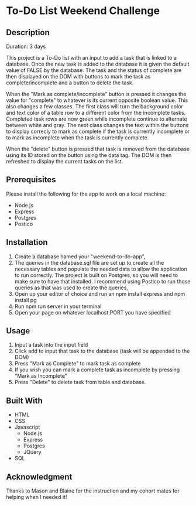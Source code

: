 # To-Do List Weekend Challenge

## Description

Duration: 3 days

This project is a To-Do list with an input to add a task that is linked to a database. Once the new task is added to the database it is given the default value of FALSE by the database. The task and the status of complete are then displayed on the DOM with buttons to mark the task as complete/incomplete and a button to delete the task.

When the "Mark as complete/incomplete" button is pressed it changes the value for "complete" to whatever is its current opposite boolean value. This also changes a few classes. The first class will turn the background color and text color of a table row to a different color from the incomplete tasks. Completed task rows are now green while incomplete continue to alternate between white and gray. The next class changes the text within the buttons to display correcly to mark as complete if the task is currently incomplete or to mark as incomplete when the task is currently complete.

When the "delete" button is pressed that task is removed from the database using its ID stored on the button using the data tag. The DOM is then refreshed to display the current tasks on the list.

## Prerequisites

Please install the following for the app to work on a local machine:

- Node.js
- Express
- Postgres
- Postico 

## Installation 

1. Create a database named your "weekend-to-do-app",
2. The queries in the database.sql file are set up to create all the necessary tables and populate the needed data to allow the application to run correctly. The project is built on Postgres, so you will need to make sure to have that installed. I recommend using Postico to run those queries as that was used to create the queries,
3. Open up your editor of choice and run an npm install express and npm install pg
4. Run npm run server in your terminal
5. Open your page on whatever localhost:PORT you have specified

## Usage

1. Input a task into the input field
2. Click add to input that task to the database (task will be appended to the DOM)
3. Press "Mark as Complete" to mark task as complete
4. If you wish you can mark a complete task as incomplete by pressing "Mark as Incomplete"
5. Press "Delete" to delete task from table and database.

## Built With 

- HTML
- CSS 
- Javascript
    - Node.js
    - Express
    - Postgres
    - JQuery
- SQL 

## Acknowledgment

Thanks to Mason and Blaine for the instruction and my cohort mates for helping when I needed it!
